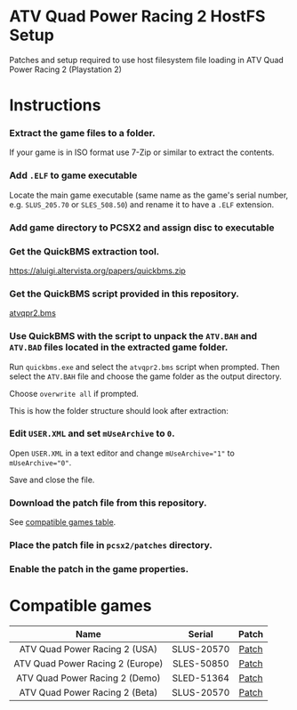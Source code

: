 # ATV Quad Power Racing 2 HostFS Setup
Patches and setup required to use host filesystem file loading in ATV Quad Power Racing 2 (Playstation 2)

# Instructions
### Extract the game files to a folder.

If your game is in ISO format use 7-Zip or similar to extract the contents.

### Add `.ELF` to game executable

Locate the main game executable (same name as the game's serial number, e.g. `SLUS_205.70` or `SLES_508.50`) and rename it to have a `.ELF` extension.

### Add game directory to PCSX2 and assign disc to executable

### Get the QuickBMS extraction tool.

https://aluigi.altervista.org/papers/quickbms.zip

### Get the QuickBMS script provided in this repository.

[atvqpr2.bms](bms//atvqpr2.bms)

### Use QuickBMS with the script to unpack the `ATV.BAH` and `ATV.BAD` files located in the extracted game folder.

Run `quickbms.exe` and select the `atvqpr2.bms` script when prompted. Then select the `ATV.BAH` file and choose the game folder as the output directory.

Choose `overwrite all` if prompted.

This is how the folder structure should look after extraction:


### Edit `USER.XML` and set `mUseArchive` to `0`.

Open `USER.XML` in a text editor and change `mUseArchive="1"` to `mUseArchive="0"`.



Save and close the file.

### Download the patch file from this repository.

See [compatible games table](#compatible-games).

### Place the patch file in `pcsx2/patches` directory.

### Enable the patch in the game properties.

# Compatible games
|                     **Name**                      | **Serial** | **Patch**           |
|:-------------------------------------------------:|:----------:|:-------------------:|
| ATV Quad Power Racing 2 (USA)                     | SLUS-20570 | [Patch](patches//SLUS-20570_9E1EAE73.pnach)  |
| ATV Quad Power Racing 2 (Europe)                  | SLES-50850 | [Patch](patches//SLES-50850_9E1EAE73.pnach)  |
| ATV Quad Power Racing 2 (Demo)                    | SLED-51364 | [Patch](patches//SLED-51364_E0AA1E96.pnach)  |
| ATV Quad Power Racing 2 (Beta)                    | SLUS-20570 | [Patch](patches//SLUS-20570_567C6358.pnach)  |